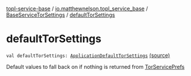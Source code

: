 [topl-service-base](../../index.md) / [io.matthewnelson.topl_service_base](../index.md) / [BaseServiceTorSettings](index.md) / [defaultTorSettings](./default-tor-settings.md)

# defaultTorSettings

`val defaultTorSettings: `[`ApplicationDefaultTorSettings`](../-application-default-tor-settings/index.md) [(source)](https://github.com/05nelsonm/TorOnionProxyLibrary-Android/blob/master/topl-service-base/src/main/java/io/matthewnelson/topl_service_base/BaseServiceTorSettings.kt#L97)

Default values to fall back on if nothing is returned from
[TorServicePrefs](../-tor-service-prefs/index.md)

